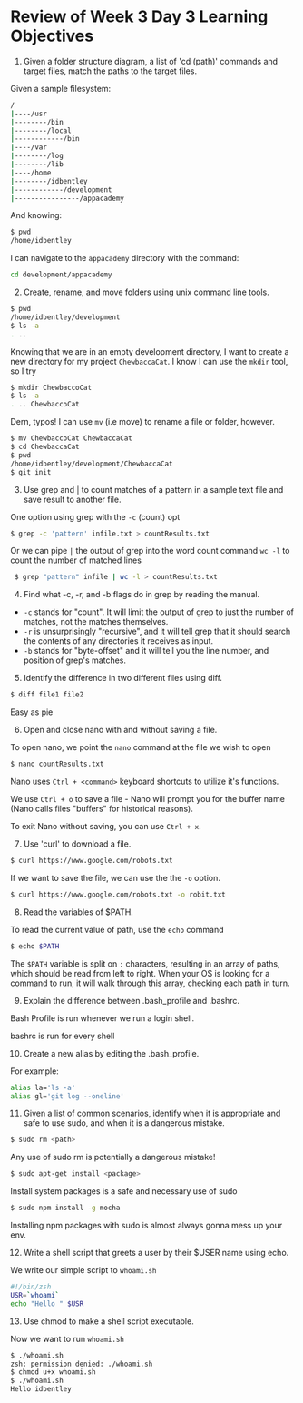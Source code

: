 # Review of Week 3 Day 3 Learning Objectives

1. Given a folder structure diagram, a list of 'cd (path)' commands and target files, match the paths to the target files.

Given a sample filesystem:

```bash
/
|----/usr
|--------/bin
|--------/local
|------------/bin
|----/var
|--------/log
|--------/lib
|----/home
|--------/idbentley
|------------/development
|----------------/appacademy
```

And knowing:

```bash
$ pwd
/home/idbentley
```

I can navigate to the `appacademy` directory with the command:

```bash
cd development/appacademy
```

2. Create, rename, and move folders using unix command line tools.

```bash
$ pwd
/home/idbentley/development
$ ls -a
. ..
```

Knowing that we are in an empty development directory, I want to create a new directory for my project `ChewbaccaCat`.  I know I can use the `mkdir` tool, so I try

```bash
$ mkdir ChewbaccoCat
$ ls -a
. .. ChewbaccoCat
```

Dern, typos!  I can use `mv` (i.e move) to rename a file or folder, however.

```bash
$ mv ChewbaccoCat ChewbaccaCat
$ cd ChewbaccaCat
$ pwd
/home/idbentley/development/ChewbaccaCat
$ git init
```

3. Use grep and | to count matches of a pattern in a sample text file and save result to another file.

One option using grep with the `-c` (count) opt

```bash
$ grep -c 'pattern' infile.txt > countResults.txt
```

Or we can pipe `|` the output of grep into the word count command `wc -l` to count the number of matched lines 

```bash
 $ grep "pattern" infile | wc -l > countResults.txt
```

4. Find what -c, -r, and -b flags do in grep by reading the manual.

 * `-c` stands for "count".  It will limit the output of grep to just the number of matches, not the matches themselves.
 * `-r` is unsurprisingly "recursive", and it will tell grep that it should search the contents of any directories it receives as input.
 * `-b` stands for "byte-offset" and it will tell you the line number, and position of grep's matches. 

5. Identify the difference in two different files using diff.

```bash
$ diff file1 file2
```

Easy as pie

6. Open and close nano with and without saving a file.

To open nano, we point the `nano` command at the file we wish to open

```bash
$ nano countResults.txt
```

Nano uses `Ctrl + <command>` keyboard shortcuts to utilize it's functions.

We use `Ctrl + o` to save a file - Nano will prompt you for the buffer name (Nano calls files "buffers" for historical reasons).

To exit Nano without saving, you can use `Ctrl + x`.

7. Use 'curl' to download a file.

```bash
$ curl https://www.google.com/robots.txt
```

If we want to save the file, we can use the the `-o` option.

```bash
$ curl https://www.google.com/robots.txt -o robit.txt
```

8. Read the variables of $PATH.

To read the current value of path, use the `echo` command

```bash
$ echo $PATH
```

The `$PATH` variable is split on `:` characters, resulting in an array of paths, which should be read from left to right.  When your OS is looking for a command to run, it will walk through this array, checking each path in turn.


9. Explain the difference between .bash_profile and .bashrc.

Bash Profile is run whenever we run a login shell.

bashrc is run for every shell

10. Create a new alias by editing the .bash_profile.

For example:

```bash
alias la='ls -a'
alias gl='git log --oneline'
```

11. Given a list of common scenarios, identify when it is appropriate and safe to use sudo, and when it is a dangerous mistake.

```bash
$ sudo rm <path>
```
Any use of sudo rm is potentially a dangerous mistake!

```bash
$ sudo apt-get install <package>
```

Install system packages is a safe and necessary use of sudo

```bash
$ sudo npm install -g mocha
```

Installing npm packages with sudo is almost always gonna mess up your env.

12. Write a shell script that greets a user by their $USER name using echo.

We write our simple script to `whoami.sh`

```bash
#!/bin/zsh
USR=`whoami`
echo "Hello " $USR
```

13. Use chmod to make a shell script executable.

Now we want to run `whoami.sh`

```bash
$ ./whoami.sh
zsh: permission denied: ./whoami.sh
$ chmod u+x whoami.sh
$ ./whoami.sh
Hello idbentley
```	
